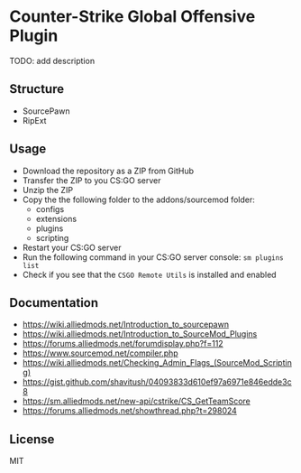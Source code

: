 # Counter-Strike Global Offensive Plugin

TODO: add description

## Structure
- SourcePawn
- RipExt

## Usage
- Download the repository as a ZIP from GitHub
- Transfer the ZIP to you CS:GO server
- Unzip the ZIP
- Copy the the following folder to the addons/sourcemod folder:
    - configs
    - extensions
    - plugins
    - scripting
- Restart your CS:GO server
- Run the following command in your CS:GO server console: `sm plugins list`
- Check if you see that the `CSGO Remote Utils` is installed and enabled

## Documentation
* https://wiki.alliedmods.net/Introduction_to_sourcepawn
* https://wiki.alliedmods.net/Introduction_to_SourceMod_Plugins
* https://forums.alliedmods.net/forumdisplay.php?f=112
* https://www.sourcemod.net/compiler.php
* https://wiki.alliedmods.net/Checking_Admin_Flags_(SourceMod_Scripting)
* https://gist.github.com/shavitush/04093833d610ef97a6971e846edde3c8
* https://sm.alliedmods.net/new-api/cstrike/CS_GetTeamScore
* https://forums.alliedmods.net/showthread.php?t=298024

## License

MIT
